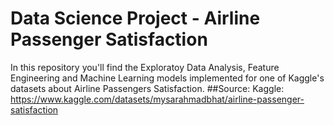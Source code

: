 # Data Science Project - Airline Passenger Satisfaction
In this repository you'll find the Exploratoy Data Analysis, Feature Engineering and Machine Learning models implemented for one of Kaggle's datasets about Airline Passengers Satisfaction.
##Source:
Kaggle: https://www.kaggle.com/datasets/mysarahmadbhat/airline-passenger-satisfaction
